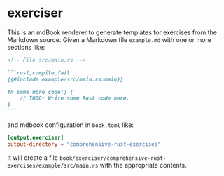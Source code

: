 # exerciser

This is an mdBook renderer to generate templates for exercises from the Markdown source. Given a
Markdown file `example.md` with one or more sections like:

````markdown
<!-- File src/main.rs -->

```rust,compile_fail
{{#include example/src/main.rs:main}}

fn some_more_code() {
    // TODO: Write some Rust code here.
}
```
````

and mdbook configuration in `book.toml` like:

```toml
[output.exerciser]
output-directory = "comprehensive-rust-exercises"
```

It will create a file `book/exerciser/comprehensive-rust-exercises/example/src/main.rs` with the
appropriate contents.
